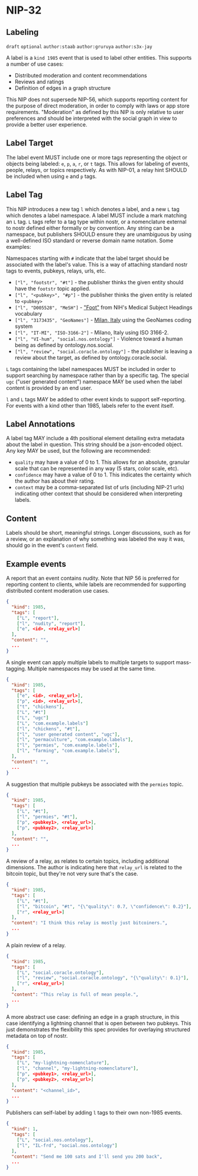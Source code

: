NIP-32
======

Labeling
---------

`draft` `optional` `author:staab` `author:gruruya` `author:s3x-jay`

A label is a `kind 1985` event that is used to label other entities. This supports a number of use cases:

- Distributed moderation and content recommendations
- Reviews and ratings
- Definition of edges in a graph structure

This NIP does not supersede NIP-56, which supports reporting content for the purpose of
direct moderation, in order to comply with laws or app store requirements. "Moderation"
as defined by this NIP is only relative to user preferences and should be interpreted
with the social graph in view to provide a better user experience.

Label Target
----

The label event MUST include one or more tags representing the object or objects being
labeled: `e`, `p`, `a`, `r`, or `t` tags. This allows for labeling of events, people, relays,
or topics respectively. As with NIP-01, a relay hint SHOULD be included when using `e` and
`p` tags.

Label Tag
----

This NIP introduces a new tag `l` which denotes a label, and a new `L` tag which denotes a label namespace. A label MUST include a mark matching an `L` tag. `L` tags refer to a tag type within nostr, or a nomenclature external to nostr defined either formally or by convention. Any string can be a namespace, but publishers SHOULD ensure they are unambiguous by using a well-defined ISO standard or reverse domain name notation. Some examples:

Namespaces starting with `#` indicate that the label target should be associated with the label's value. This is a way of attaching standard nostr tags to events, pubkeys, relays, urls, etc.

- `["l", "footstr", "#t"]` - the publisher thinks the given entity should have the `footstr` topic applied.
- `["l", "<pubkey>", "#p"]` - the publisher thinks the given entity is related to `<pubkey>`
- `["l", "D005528", "MeSH"]` - ["Foot"](https://meshb.nlm.nih.gov/record/ui?ui=D005528) from NIH's Medical Subject Headings vocabulary
- `["l", "3173435", "GeoNames"]` - [Milan, Italy](https://www.geonames.org/3173435/milan.html) using the GeoNames coding system
- `["l", "IT-MI", "ISO-3166-2"]` - Milano, Italy using ISO 3166-2.
- `["l", "VI-hum", "social.nos.ontology"]` - Violence toward a human being as defined by ontology.nos.social.
- `["l", "review", "social.coracle.ontology"]` - the publisher is leaving a review about the target, as defined by ontology.coracle.social.

`L` tags containing the label namespaces MUST be included in order to support searching by
namespace rather than by a specific tag. The special `ugc` ("user generated content") namespace
MAY be used when the label content is provided by an end user.

`l` and `L` tags MAY be added to other event kinds to support self-reporting. For events
with a kind other than 1985, labels refer to the event itself.

Label Annotations
-----

A label tag MAY include a 4th positional element detailing extra metadata about the label in question. This string
should be a json-encoded object. Any key MAY be used, but the following are recommended:

- `quality` may have a value of 0 to 1. This allows for an absolute, granular scale that can be represented in any way (5 stars, color scale, etc).
- `confidence` may have a value of 0 to 1. This indicates the certainty which the author has about their rating.
- `context` may be a comma-separated list of urls (including NIP-21 urls) indicating other context that should be considered when interpreting labels.

Content
-------

Labels should be short, meaningful strings. Longer discussions, such as for a review, or an
explanation of why something was labeled the way it was, should go in the event's `content` field.

Example events
--------------

A report that an event contains nudity. Note that NIP 56 is preferred for reporting content
to clients, while labels are recommended for supporting distributed content moderation use
cases.

```json
{
  "kind": 1985,
  "tags": [
    ["L", "report"],
    ["l", "nudity", "report"],
    ["e", <id>, <relay_url>]
  ],
  "content": "",
  ...
}
```

A single event can apply multiple labels to multiple targets to support mass-tagging. Multiple
namespaces may be used at the same time.

```json
{
  "kind": 1985,
  "tags": [
    ["e", <id>, <relay_url>],
    ["p", <id>, <relay_url>],
    ["t", "chickens"],
    ["L", "#t"]
    ["L", "ugc"]
    ["L", "com.example.labels"]
    ["l", "chickens", "#t"],
    ["l", "user generated content", "ugc"],
    ["l", "permaculture", "com.example.labels"],
    ["l", "permies", "com.example.labels"],
    ["l", "farming", "com.example.labels"],
  ],
  "content": "",
  ...
}
```

A suggestion that multiple pubkeys be associated with the `permies` topic.

```json
{
  "kind": 1985,
  "tags": [
    ["L", "#t"],
    ["l", "permies", "#t"],
    ["p", <pubkey1>, <relay_url>],
    ["p", <pubkey2>, <relay_url>]
  ],
  "content": "",
  ...
}
```

A review of a relay, as relates to certain topics, including additional dimensions. The author
is indicating here that `relay_url` is related to the bitcoin topic, but they're not very sure
that's the case.

```json
{
  "kind": 1985,
  "tags": [
    ["L", "#t"],
    ["l", "bitcoin", "#t", "{\"quality\": 0.7, \"confidence\": 0.2}"],
    ["r", <relay_url>]
  ],
  "content": "I think this relay is mostly just bitcoiners.",
  ...
}
```

A plain review of a relay.

```json
{
  "kind": 1985,
  "tags": [
    ["L", "social.coracle.ontology"],
    ["l", "review", "social.coracle.ontology", "{\"quality\": 0.1}"],
    ["r", <relay_url>]
  ],
  "content": "This relay is full of mean people.",
  ...
}
```

A more abstract use case: defining an edge in a graph structure, in this case identifying
a lightning channel that is open between two pubkeys. This just demonstrates the flexibility
this spec provides for overlaying structured metadata on top of nostr.

```json
{
  "kind": 1985,
  "tags": [
    ["L", "my-lightning-nomenclature"],
    ["l", "channel", "my-lightning-nomenclature"],
    ["p", <pubkey1>, <relay_url>],
    ["p", <pubkey2>, <relay_url>]
  ],
  "content": "<channel_id>",
  ...
}
```

Publishers can self-label by adding `l` tags to their own non-1985 events.

```json
{
  "kind": 1,
  "tags": [
    ["L", "social.nos.ontology"],
    ["l", "IL-frd", "social.nos.ontology"]
  ],
  "content": "Send me 100 sats and I'll send you 200 back",
  ...
}
```
